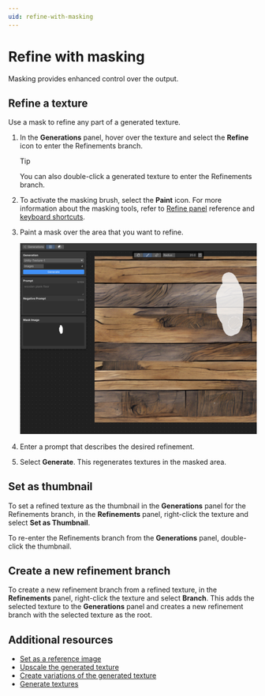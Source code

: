 ```yaml
---
uid: refine-with-masking
---
```


# Refine with masking

Masking provides enhanced control over the output.

## Refine a texture

Use a mask to refine any part of a generated texture. 

1. In the **Generations** panel, hover over the texture and select the **Refine** icon to enter the Refinements branch.

   > [!TIP]
   > You can also double-click a generated texture to enter the Refinements branch.

1. To activate the masking brush, select the **Paint** icon. For more information about the masking tools, refer to [Refine panel](xref:ui-elements#refine-panel) reference and [keyboard shortcuts](xref:keyboard-shortcuts#refine-panel).
1. Paint a mask over the area that you want to refine.

    ![Example masking](../images/masking.png)
1. Enter a prompt that describes the desired refinement.
1. Select **Generate**. This regenerates textures in the masked area.

## Set as thumbnail

To set a refined texture as the thumbnail in the **Generations** panel for the Refinements branch, in the **Refinements** panel, right-click the texture and select **Set as Thumbnail**.

To re-enter the Refinements branch from the  **Generations** panel, double-click the thumbnail.

## Create a new refinement branch

To create a new refinement branch from a refined texture, in the **Refinements** panel, right-click the texture and select **Branch**. This adds the selected texture to the **Generations** panel and creates a new refinement branch with the selected texture as the root.

## Additional resources

* [Set as a reference image](xref:set-as-reference)
* [Upscale the generated texture](xref:upscale)
* [Create variations of the generated texture](xref:create-variations)
* [Generate textures](xref:generate)